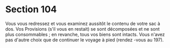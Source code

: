 # Section 104

Vous vous redressez et vous examinez aussitôt le contenu de votre
sac à dos. Vos Provisions (s'il vous en restait) se sont décomposées
et ne sont plus consommables ; en revanche, tous vos biens sont
intacts. Vous n'avez pas d'autre choix que de continuer le voyage à
pied (rendez -vous au  197).